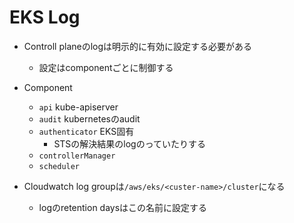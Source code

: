 # EKS Log

* Controll planeのlogは明示的に有効に設定する必要がある
  * 設定はcomponentごとに制御する

* Component
  * `api` kube-apiserver
  * `audit` kubernetesのaudit
  * `authenticator` EKS固有
    * STSの解決結果のlogのっていたりする
  * `controllerManager`
  * `scheduler`

* Cloudwatch log groupは`/aws/eks/<custer-name>/cluster`になる
  * logのretention daysはこの名前に設定する

